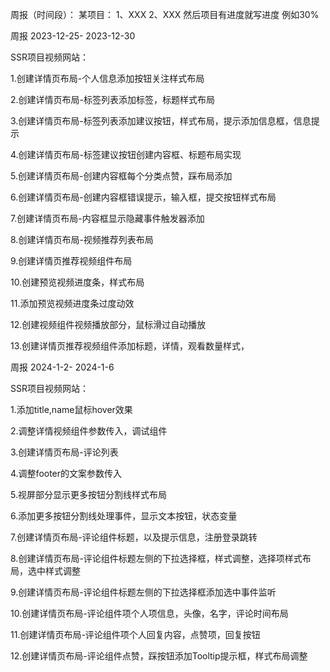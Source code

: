 周报（时间段）：
某项目：
1、XXX
2、XXX
然后项目有进度就写进度 例如30%





周报 2023-12-25- 2023-12-30

SSR项目视频网站：

1.创建详情页布局-个人信息添加按钮关注样式布局

2.创建详情页布局-标签列表添加标签，标题样式布局

3.创建详情页布局-标签列表添加建议按钮，样式布局，提示添加信息框，信息提示

4.创建详情页布局-标签建议按钮创建内容框、标题布局实现

5.创建详情页布局-创建内容框每个分类点赞，踩布局添加

6.创建详情页布局-创建内容框错误提示，输入框，提交按钮样式布局

7.创建详情页布局-内容框显示隐藏事件触发器添加

8.创建详情页布局-视频推荐列表布局

9.创建详情页推荐视频组件布局

10.创建预览视频进度条，样式布局

11.添加预览视频进度条过度动效

12.创建视频组件视频播放部分，鼠标滑过自动播放

13.创建详情页推荐视频组件添加标题，详情，观看数量样式，



周报 2024-1-2- 2024-1-6

SSR项目视频网站：

1.添加title,name鼠标hover效果

2.调整详情视频组件参数传入，调试组件

3.创建详情页布局-评论列表

4.调整footer的文案参数传入

5.视屏部分显示更多按钮分割线样式布局

6.添加更多按钮分割线处理事件，显示文本按钮，状态变量

7.创建详情页布局-评论组件标题，以及提示信息，注册登录跳转

8.创建详情页布局-评论组件标题左侧的下拉选择框，样式调整，选择项样式布局，选中样式调整

9.创建详情页布局-评论组件标题左侧的下拉选择框添加选中事件监听

10.创建详情页布局-评论组件项个人项信息，头像，名字，评论时间布局

11.创建详情页布局-评论组件项个人回复内容，点赞项，回复按钮

12.创建详情页布局-评论组件点赞，踩按钮添加Tooltip提示框，样式布局调整